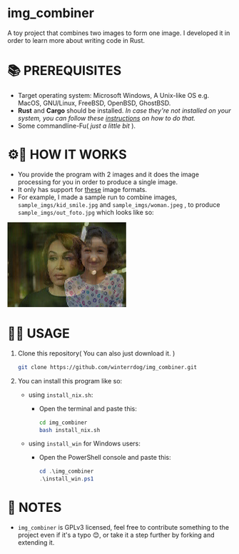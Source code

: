 # img_combiner
A toy project that combines two images to form one image. I developed it in order to learn more about writing code in Rust.

# 📚 PREREQUISITES
* Target operating system: Microsoft Windows, A Unix-like OS e.g. MacOS, GNU/Linux, FreeBSD, OpenBSD, GhostBSD.
* **Rust** and **Cargo** should be installed. _In case they're not installed on your system, you can follow these [instructions](https://www.rust-lang.org/tools/install) on how to do that._
* Some commandline-Fu( _just a little bit_ ).

# ⚙👷 HOW IT WORKS
* You provide the program with 2 images and it does the image processing for you in order to produce a single image.
* It only has support for [these](https://github.com/image-rs/image/blob/master/README.md#supported-image-formats) image formats.
* For example, I made a sample run to combine images,  `sample_imgs/kid_smile.jpg` and `sample_imgs/woman.jpeg` , to produce `sample_imgs/out_foto.jpg` which looks like so:

![output_image](https://github.com/winterrdog/img_combiner/blob/main/sample_imgs/out_foto.jpg)

# 🔧🔨 USAGE 
1. Clone this repository( You can also just download it. )

    ```sh
    git clone https://github.com/winterrdog/img_combiner.git
    ```

2. You can install this program like so:

    - using `install_nix.sh`:
        - Open the terminal and paste this:
            ```sh
            cd img_combiner
            bash install_nix.sh
            ```
    
    - using `install_win` for Windows users:
        - Open the PowerShell console and paste this:
            ```powershell
            cd .\img_combiner
            .\install_win.ps1
            ```
    
# 📝 NOTES
* `img_combiner` is GPLv3 licensed, feel free to contribute something to the project even if it's a typo 😊, or take it a step further by forking and extending it.
